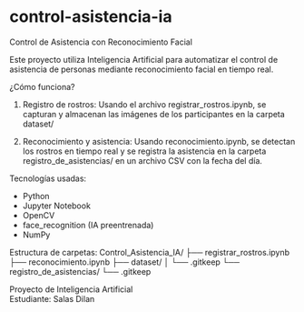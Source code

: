 # control-asistencia-ia
Control de Asistencia con Reconocimiento Facial 

Este proyecto utiliza Inteligencia Artificial para automatizar el control de asistencia de personas mediante reconocimiento facial en tiempo real.

¿Cómo funciona?

1. Registro de rostros: 
   Usando el archivo registrar_rostros.ipynb, se capturan y almacenan las imágenes de los participantes en la carpeta dataset/

2. Reconocimiento y asistencia:
   Usando reconocimiento.ipynb, se detectan los rostros en tiempo real y se registra la asistencia en la carpeta registro_de_asistencias/ en un archivo CSV con la fecha del     día.

Tecnologías usadas:
- Python
- Jupyter Notebook
- OpenCV
- face_recognition (IA preentrenada)
- NumPy

Estructura de carpetas:
Control_Asistencia_IA/
├── registrar_rostros.ipynb
├── reconocimiento.ipynb
├── dataset/
│ └── .gitkeep
└── registro_de_asistencias/
└── .gitkeep

Proyecto de Inteligencia Artificial  
  Estudiante: Salas Dilan
